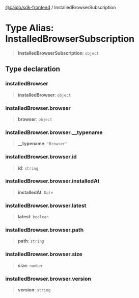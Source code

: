 [@caido/sdk-frontend](../index.md) / InstalledBrowserSubscription

# Type Alias: InstalledBrowserSubscription

> **InstalledBrowserSubscription**: `object`

## Type declaration

### installedBrowser

> **installedBrowser**: `object`

### installedBrowser.browser

> **browser**: `object`

### installedBrowser.browser.\_\_typename

> **\_\_typename**: `"Browser"`

### installedBrowser.browser.id

> **id**: `string`

### installedBrowser.browser.installedAt

> **installedAt**: `Date`

### installedBrowser.browser.latest

> **latest**: `boolean`

### installedBrowser.browser.path

> **path**: `string`

### installedBrowser.browser.size

> **size**: `number`

### installedBrowser.browser.version

> **version**: `string`
